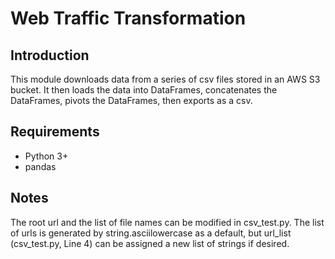 # Web Traffic Transformation 

## Introduction

This module downloads data from a series of csv files stored in an AWS S3 bucket. 
It then loads the data into DataFrames, concatenates the DataFrames, pivots 
the DataFrames, then exports as a csv.

## Requirements

* Python 3+
* pandas

## Notes

The root url and the list of file names can be modified in csv_test.py. The list of urls is generated by string.asciilowercase as a default, but url_list (csv_test.py, Line 4) can be assigned a new list of strings if desired.

